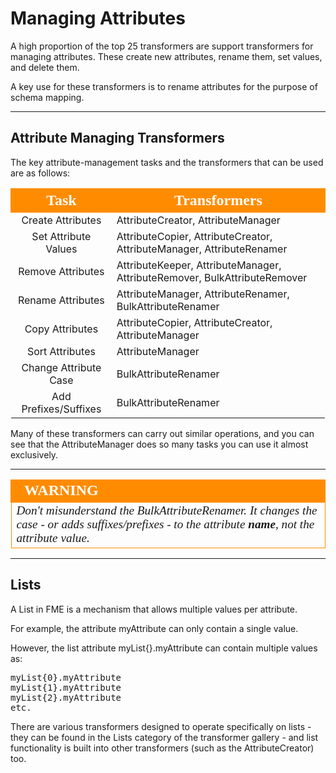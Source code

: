 # Managing Attributes #
A high proportion of the top 25 transformers are support transformers for managing attributes. These create new attributes, rename them, set values, and delete them.

A key use for these transformers is to rename attributes for the purpose of schema mapping.

---

## Attribute Managing Transformers ##

The key attribute-management tasks and the transformers that can be used are as follows:


<table style="border-spacing: 0px">
<tr>
<th style="vertical-align:middle;background-color:darkorange;border: 2px solid darkorange">
<span style="color:white;font-size:x-large;font-weight: bold;font-family:serif">Task</span></th>
<th style="vertical-align:middle;background-color:darkorange;border: 2px solid darkorange">
<span style="color:white;font-size:x-large;font-weight: bold;font-family:serif">Transformers</th>
</tr>
<tr><td style="text-align:center">Create Attributes</td><td>AttributeCreator, AttributeManager</td></tr>
<tr><td style="text-align:center">Set Attribute Values</td><td>AttributeCopier, AttributeCreator, AttributeManager, AttributeRenamer</td></tr>
<tr><td style="text-align:center">Remove Attributes</td><td>AttributeKeeper, AttributeManager, AttributeRemover, BulkAttributeRemover</td></tr>
<tr><td style="text-align:center">Rename Attributes</td><td>AttributeManager, AttributeRenamer, BulkAttributeRenamer</td></tr>
<tr><td style="text-align:center">Copy Attributes</td><td>AttributeCopier, AttributeCreator, AttributeManager</td></tr>
<tr><td style="text-align:center">Sort Attributes</td><td>AttributeManager</td></tr>
<tr><td style="text-align:center">Change Attribute Case</td><td>BulkAttributeRenamer</td></tr>
<tr><td style="text-align:center">Add Prefixes/Suffixes</td><td>BulkAttributeRenamer</td></tr>
</table>

Many of these transformers can carry out similar operations, and you can see that the AttributeManager does so many tasks you can use it almost exclusively. 

---

<!--Warning Section--> 

<table style="border-spacing: 0px">
<tr>
<td style="vertical-align:middle;background-color:darkorange;border: 2px solid darkorange">
<i class="fa fa-exclamation-triangle fa-lg fa-pull-left fa-fw" style="color:white;padding-right: 12px;vertical-align:text-top"></i>
<span style="color:white;font-size:x-large;font-weight: bold;font-family:serif">WARNING</span>
</td>
</tr>

<tr>
<td style="border: 1px solid darkorange">
<span style="font-family:serif; font-style:italic; font-size:larger">
Don't misunderstand the BulkAttributeRenamer. It changes the case - or adds suffixes/prefixes - to the attribute <strong>name</strong>, not the attribute value.
</span>
</td>
</tr>
</table>

---

## Lists ##
A List in FME is a mechanism that allows multiple values per attribute.

For example, the attribute myAttribute can only contain a single value.

However, the list attribute myList{}.myAttribute can contain multiple values as:

<pre>
myList{0}.myAttribute
myList{1}.myAttribute
myList{2}.myAttribute
etc.
</pre>

There are various transformers designed to operate specifically on lists - they can be found in the Lists category of the transformer gallery - and list functionality is built into other transformers (such as the AttributeCreator) too.


